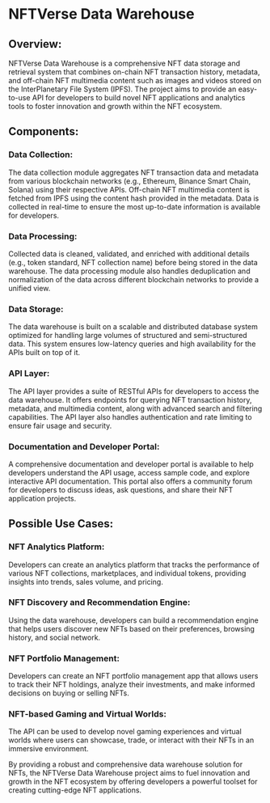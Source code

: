 # NFTVerse Data Warehouse

## Overview:
NFTVerse Data Warehouse is a comprehensive NFT data storage and retrieval system that combines on-chain NFT transaction history, metadata, and off-chain NFT multimedia content such as images and videos stored on the InterPlanetary File System (IPFS). The project aims to provide an easy-to-use API for developers to build novel NFT applications and analytics tools to foster innovation and growth within the NFT ecosystem.

## Components:

### Data Collection:
The data collection module aggregates NFT transaction data and metadata from various blockchain networks (e.g., Ethereum, Binance Smart Chain, Solana) using their respective APIs. Off-chain NFT multimedia content is fetched from IPFS using the content hash provided in the metadata. Data is collected in real-time to ensure the most up-to-date information is available for developers.

### Data Processing:
Collected data is cleaned, validated, and enriched with additional details (e.g., token standard, NFT collection name) before being stored in the data warehouse. The data processing module also handles deduplication and normalization of the data across different blockchain networks to provide a unified view.

### Data Storage:
The data warehouse is built on a scalable and distributed database system optimized for handling large volumes of structured and semi-structured data. This system ensures low-latency queries and high availability for the APIs built on top of it.

### API Layer:
The API layer provides a suite of RESTful APIs for developers to access the data warehouse. It offers endpoints for querying NFT transaction history, metadata, and multimedia content, along with advanced search and filtering capabilities. The API layer also handles authentication and rate limiting to ensure fair usage and security.

### Documentation and Developer Portal:
A comprehensive documentation and developer portal is available to help developers understand the API usage, access sample code, and explore interactive API documentation. This portal also offers a community forum for developers to discuss ideas, ask questions, and share their NFT application projects.

## Possible Use Cases:

### NFT Analytics Platform:
Developers can create an analytics platform that tracks the performance of various NFT collections, marketplaces, and individual tokens, providing insights into trends, sales volume, and pricing.

### NFT Discovery and Recommendation Engine:
Using the data warehouse, developers can build a recommendation engine that helps users discover new NFTs based on their preferences, browsing history, and social network.

### NFT Portfolio Management:
Developers can create an NFT portfolio management app that allows users to track their NFT holdings, analyze their investments, and make informed decisions on buying or selling NFTs.

### NFT-based Gaming and Virtual Worlds:
The API can be used to develop novel gaming experiences and virtual worlds where users can showcase, trade, or interact with their NFTs in an immersive environment.

By providing a robust and comprehensive data warehouse solution for NFTs, the NFTVerse Data Warehouse project aims to fuel innovation and growth in the NFT ecosystem by offering developers a powerful toolset for creating cutting-edge NFT applications.
